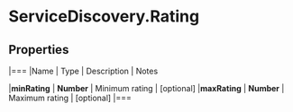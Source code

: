 # ServiceDiscovery.Rating

## Properties
|===
|Name | Type | Description | Notes

|**minRating** | **Number** | Minimum rating | [optional] 
|**maxRating** | **Number** | Maximum rating | [optional] 
|===


